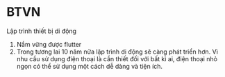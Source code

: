 # BTVN
Lập trình thiết bị di động
1. Nắm vững được flutter
2. Trong tương lai 10 năm nữa lập trình di động sẽ càng phát triển hơn. Vì nhu cầu sử dụng điện thoại là cần thiết đối với bất kì ai, điện thoại nhỏ ngọn có thể sử dụng một cách dễ dàng và tiện ích.
